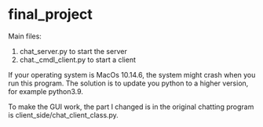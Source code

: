 # final_project
Main files:
1. chat_server.py to start the server
2. chat._cmdl_client.py to start a client

If your operating system is MacOs 10.14.6, the system might crash when you run this program. The solution is to update you python to a higher version, for example python3.9.

To make the GUI work, the part I changed is in the original chatting program is client_side/chat_client_class.py.
